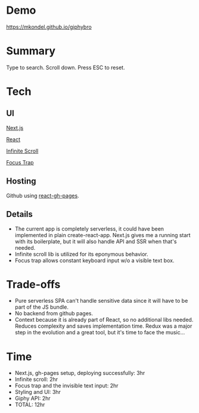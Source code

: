 # Demo
https://mkondel.github.io/giphybro

# Summary
Type to search. Scroll down. Press ESC to reset.

# Tech

## UI
[Next.js](https://nextjs.org/)

[React](https://reactjs.org/)

[Infinite Scroll](https://github.com/danbovey/react-infinite-scroller)

[Focus Trap](https://github.com/focus-trap/focus-trap-react)

## Hosting
Github using [react-gh-pages](https://github.com/gitname/react-gh-pages).

## Details
- The current app is completely serverless, it could have been implemented in plain create-react-app. Next.js gives me a running start with its boilerplate, but it will also handle API and SSR when that's needed.
- Infinite scroll lib is utilized for its eponymous behavior.
- Focus trap allows constant keyboard input w/o a visible text box.

# Trade-offs
- Pure serverless SPA can't handle sensitive data since it will have to be part of the JS bundle.
- No backend from github pages.
- Context because it is already part of React, so no additional libs needed. Reduces complexity and saves implementation time. Redux was a major step in the evolution and a great tool, but it's time to face the music...

# Time
- Next.js, gh-pages setup, deploying successfully: 3hr
- Infinite scroll: 2hr
- Focus trap and the invisible text input: 2hr
- Styling and UI: 3hr
- Giphy API: 2hr
- TOTAL: 12hr
